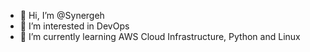 - 👋 Hi, I’m @Synergeh
- 👀 I’m interested in DevOps
- 🌱 I’m currently learning AWS Cloud Infrastructure, Python and Linux

<!---
Synergeh/Synergeh is a ✨ special ✨ repository because its `README.md` (this file) appears on your GitHub profile.
You can click the Preview link to take a look at your changes.
--->
